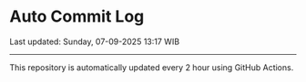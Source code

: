# Auto Commit Log

Last updated: Sunday, 07-09-2025 13:17 WIB

---

This repository is automatically updated every 2 hour using GitHub Actions.

